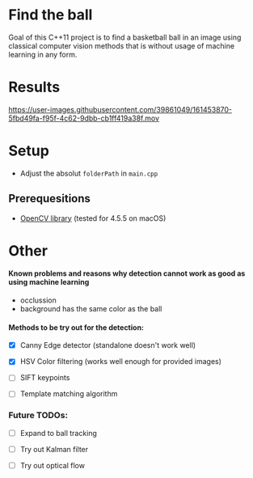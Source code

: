 # Find the ball
Goal of this C++11 project is to find a basketball ball in an image using classical computer vision methods that is without usage of machine learning in any form. 


# Results

https://user-images.githubusercontent.com/39861049/161453870-5fbd49fa-f95f-4c62-9dbb-cb1ff419a38f.mov


# Setup
* Adjust the absolut `folderPath` in `main.cpp` 
 

## Prerequesitions
* [OpenCV library](https://opencv.org/) (tested for 4.5.5 on macOS)



# Other
 #### Known problems and reasons why detection cannot work as good as using machine learning
 * occlussion
 * background has the same color as the ball

#### Methods to be try out for the detection:



- [x]  Canny Edge detector (standalone doesn't work well) 
 
- [x]  HSV Color filtering (works well enough for provided images)
 
- [ ] SIFT keypoints
 
- [ ]  Template matching algorithm

 ### Future TODOs: 
- [ ]  Expand to ball tracking
 
- [ ]  Try out Kalman filter 

- [ ]  Try out optical flow

